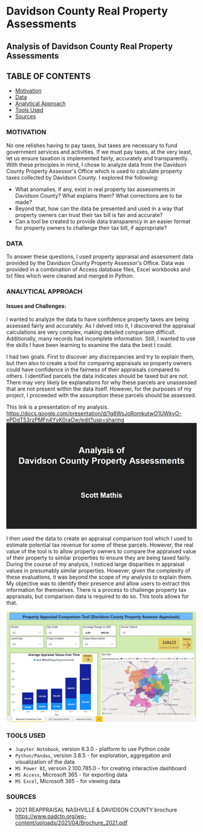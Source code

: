 # Davidson County Real Property Assessments

## Analysis of Davidson County Real Property Assessments

## TABLE OF CONTENTS
* [Motivation](#motivation)
* [Data](#data)
* [Analytical Approach](#analytical-approach)
* [Tools Used](#tools-used)
* [Sources](#sources)


### MOTIVATION
No one relishes having to pay taxes, but taxes are necessary to fund government services and activities.  If we must pay taxes, at the very least, let us ensure taxation is implemented fairly, accurately and transparently.  With these principles in mind, I chose to analyze data from the Davidson County Property Assessor's Office which is used to calculate property taxes collected by Davidson County.  I explored the following:

- What anomalies, if any, exist in real property tax assessments in Davidson County?  What explains them?  What corrections are to be made?
- Beyond that, how can the data be presented and used in a way that property owners can trust their tax bill is fair and accurate?
- Can a tool be created to provide data transparency in an easier format for property owners to challenge their tax bill, if appropriate?

### DATA
To answer these questions, I used property appraisal and assessment data provided by the Davidson County Property Assessor's Office.  Data was provided in a combination of Access database files, Excel workbooks and txt files which were cleaned and merged in Python.


### ANALYTICAL APPROACH

#### Issues and Challenges:
I wanted to analyze the data to have confidence property taxes are being assessed fairly and accurately.  As I delved into it, I discovered the appraisal calculations are very complex, making detailed comparison difficult.  Additionally, many records had incomplete information.  Still, I wanted to use the skills I have been learning to examine the data the best I could.  

I had two goals.  First to discover any discrepancies and try to explain them, but then also to create a tool for comparing appraisals so property owners could have confidence in the fairness of their appraisals compared to others.  I identified parcels the data indicates should be taxed but are not. There may very likely be explanations for why these parcels are unassessed that are not present within the data itself.  However, for the purposes of my project, I proceeded with the assumption these parcels should be assessed.

This link is a presentation of my analysis.
https://docs.google.com/presentation/d/1g8WsJoRomkutwO1UWkyO-ePDdT53rzPMFn4YyK0raOw/edit?usp=sharing
![](briefing.jpg)

I then used the data to create an appraisal comparison tool which I used to estimate potential tax revenue for some of these parcels.  However, the real value of the tool is to allow property owners to compare the appraised value of their property to similar properties to ensure they are being taxed fairly.  During the course of my analysis, I noticed large disparities in appraisal values in presumably similar properties.  However, given the complexity of these evaluations, it was beyond the scope of my analysis to explain them.  My objective was to identify their presence and allow users to extract this information for themselves.  There is a process to challenge property tax appraisals, but comparison data is required to do so.  This tools allows for that.

![](screenshot_Capstone_PowerBI_visualization.jpg)


### TOOLS USED
- `Jupyter Notebook`, version 6.3.0 - platform to use Python code
- `Python/Pandas`, version 3.8.5 - for exploration, aggregation and visualization of the data
- `MS Power BI`, versoin 2.100.785.0 - for creating interactive dashboard
- `MS Access`, Microsoft 365 - for exporting data
- `MS Excel`, Microsoft 365 - for viewing data

### SOURCES
- 2021 REAPPRAISAL NASHVILLE & DAVIDSON COUNTY brochure
https://www.padctn.org/wp-content/uploads/2021/04/Brochure_2021.pdf
